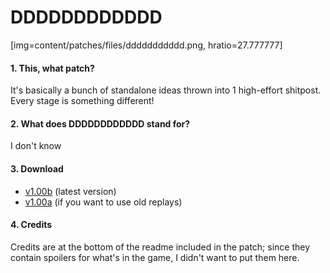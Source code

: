 # DDDDDDDDDDDD

[img=content/patches/files/ddddddddddd.png, hratio=27.777777]

#### 1. This, what patch?
It's basically a bunch of standalone ideas thrown into 1 high-effort shitpost. Every stage is something different!  

#### 2. What does DDDDDDDDDDDD stand for?
I don't know  

#### 3. Download
- [v1.00b](https://mega.nz/file/xwxECapI#nkXPV8Q_ZR4NdUq_Hdpn-Vw297kvJRc9_cwBETXLZlo) (latest version)
- [v1.00a](https://mega.nz/file/NgpUUY4D#hTBQnx7sOLayPkn7p84snCVEDSgBClVnKtiDQF8dYNQ) (if you want to use old replays)

#### 4. Credits
Credits are at the bottom of the readme included in the patch; since they contain spoilers for what's in the game, I didn't want to put them here.

